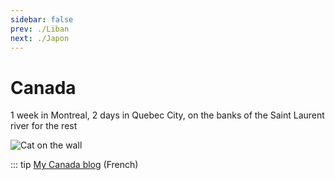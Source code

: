 ```yaml
---
sidebar: false
prev: ./Liban
next: ./Japon
---
```


# Canada

1 week in Montreal, 2 days in Quebec City, on the banks of the Saint Laurent river for the rest

<img :src="$withBase('/img/canada.jpg')" alt="Cat on the wall">

::: tip
[My Canada blog](http://canada.rouquin.me/) (French)
